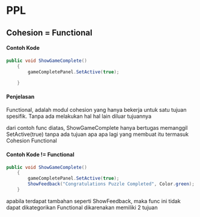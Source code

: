 # PPL
## Cohesion = Functional
#### Contoh Kode
```csharp
public void ShowGameComplete()
    {
        gameCompletePanel.SetActive(true);
        
    }
```
#### Penjelasan 
Functional, adalah modul cohesion yang hanya bekerja untuk satu tujuan spesifik. Tanpa ada melakukan hal hal lain diluar tujuannya

dari contoh func diatas, ShowGameComplete hanya bertugas memanggil SetActive(true) tanpa ada tujuan apa apa lagi yang membuat itu termasuk Cohesion Functional

#### Contoh Kode != Functional
```csharp
public void ShowGameComplete()
    {
        gameCompletePanel.SetActive(true);
        ShowFeedback("Congratulations Puzzle Completed", Color.green);
    }
```
apabila terdapat tambahan seperti ShowFeedback, maka func ini tidak dapat dikategorikan Functional dikarenakan memiliki 2 tujuan


